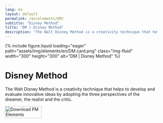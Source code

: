 ```yaml
---
lang: en
layout: default
permalink: /en/elements/DM/
subtitle: "Disney Method"
title: "DM | Disney Method"
description: "The Walt Disney Method is a creativity technique that helps to develop and evaluate innovative ideas by adopting the three perspectives of the dreamer, the realist and the critic."
---
```


{% include figure.liquid loading="eager" path="assets/img/elements/en/DM.card.png" class="img-fluid" width="300" height="300" alt="DM | Disney Method" %}

# Disney Method

The Walt Disney Method is a creativity technique that helps to develop and evaluate innovative ideas by adopting the three perspectives of the dreamer, the realist and the critic.

<a href="https://apps.apple.com/app/apple-store/id6738084498?pt=127441684&ct=website&mt=8">
  <img src="{{ "assets/img/en/appstore.png" | relative_url }}" width="120" height="40" alt="Download PM Elements">
</a>
